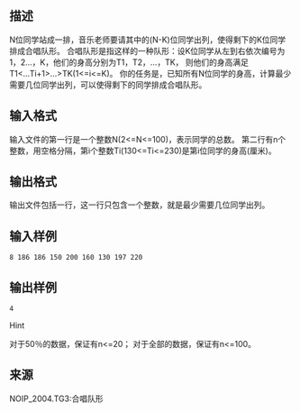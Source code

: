 ## 描述

N位同学站成一排，音乐老师要请其中的(N-K)位同学出列，使得剩下的K位同学排成合唱队形。 合唱队形是指这样的一种队形：设K位同学从左到右依次编号为1，2…，K，他们的身高分别为T1，T2，…，TK， 则他们的身高满足T1<...<Ti>Ti+1>…>TK(1<=i<=K)。 你的任务是，已知所有N位同学的身高，计算最少需要几位同学出列，可以使得剩下的同学排成合唱队形。 

## 输入格式

输入文件的第一行是一个整数N(2<=N<=100)，表示同学的总数。 第二行有n个整数，用空格分隔，第i个整数Ti(130<=Ti<=230)是第i位同学的身高(厘米)。

## 输出格式

输出文件包括一行，这一行只包含一个整数，就是最少需要几位同学出列。

## 输入样例

```plaintext
8 186 186 150 200 160 130 197 220 
```

## 输出样例

```plaintext
4
```

Hint

对于50％的数据，保证有n<=20； 对于全部的数据，保证有n<=100。 

## 来源

NOIP_2004.TG3:合唱队形

